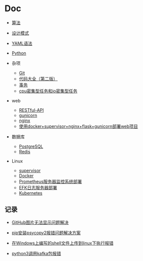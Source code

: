 # Doc

+ [算法](算法)

+ [设计模式](设计模式)

+ [YAML语法](YAML语法.md)

+ [Python](Python)

+ 杂项
  + [Git](Git.md)
  + [代码大全（第二版）](代码大全)
  + [事务](事务.md)
  + [cpu密集型任务和io密集型任务](cpu密集型任务和io密集型任务.md)

+ web
  + [RESTful-API](RESTful-API.md)
  + [gunicorn](gunicorn.md)
  + [nginx](nginx.md)
  + [使用docker+supervisor+nginx+flask+gunicorn部署web项目](使用docker+supervisor+nginx+flask+gunicorn部署web项目.md)

+ 数据库
  + [PostgreSQL](PostgreSQL)
  + [Redis](Redis)

+ Linux
  + [supervisor](supervisor.md)
  + [Docker](Docker)
  + [Prometheus服务器监控系统部署](Prometheus服务器监控系统部署)
  + [EFK日志服务器部署](EFK日志服务器部署)
  + [Kubernetes](Kubernetes)

## 记录

+ [GitHub图片无法显示问题解决](记录/GitHub图片无法显示问题解决.md)

+ [pip安装psycopy2报错问题解决方案](记录/pip安装psycopy2报错问题解决方案.md)

+ [在Windows上编写的shell文件上传到linux下执行报错](记录/在Windows上编写的shell文件上传到linux下执行报错.md)

+ [python3调用kafka包报错](记录/python3调用kafka包报错.md)
